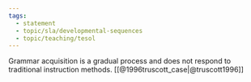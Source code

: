 ```yaml
---
tags: 
  - statement
  - topic/sla/developmental-sequences
  - topic/teaching/tesol
---
```

Grammar acquisition is a gradual process and does not respond to traditional instruction methods.  [[@1996truscott_case|@truscott1996]]